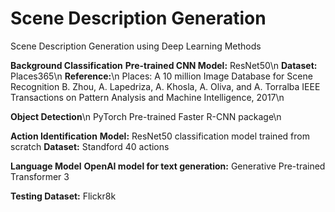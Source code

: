 # Scene Description Generation
Scene Description Generation using Deep Learning Methods

**Background Classification**
**Pre-trained CNN Model:** ResNet50\n
**Dataset:** Places365\n
**Reference:**\n
Places: A 10 million Image Database for Scene
Recognition B. Zhou, A. Lapedriza, A. Khosla, A.
Oliva, and A. Torralba IEEE Transactions on Pattern
Analysis and Machine Intelligence, 2017\n

**Object Detection**\n
PyTorch Pre-trained Faster R-CNN package\n

**Action Identification**
**Model:** ResNet50 classification model trained from scratch
**Dataset:** Standford 40 actions 

**Language Model**
**OpenAI model for text generation:** Generative Pre-trained Transformer 3

**Testing Dataset:** Flickr8k 

